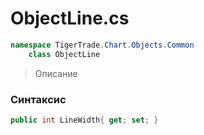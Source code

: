 
# ObjectLine.cs
```csharp
namespace TigerTrade.Chart.Objects.Common  
    class ObjectLine
```

> Описание

### Синтаксис
```csharp
public int LineWidth{ get; set; }
```

